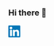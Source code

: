 ### Hi there 👋



<a href="https://linkedin.com/in/sergio-jorge-8ab181a8/">
  <img align="left" width="24px" src="https://github.com/SergioJorge/SergioJorge/blob/master/imgs/linkedin.svg" />
</a>
